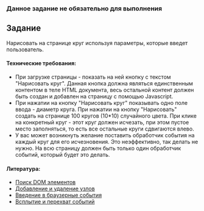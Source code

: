 ### Данное задание не обязательно для выполнения

## Задание

Нарисовать на странице круг используя параметры, которые введет пользователь.

#### Технические требования:
- При загрузке страницы - показать на ней кнопку с текстом "Нарисовать круг". Данная кнопка должна являться единственным контентом в теле HTML документа, весь остальной контент должен быть создан и добавлен на страницу с помощью Javascript.
- При нажатии на кнопку "Нарисовать круг" показывать одно поле ввода - диаметр круга. При нажатии на кнопку "Нарисовать" создать на странице 100 кругов (10*10) случайного цвета. При клике на конкретный круг - этот круг должен исчезать, при этом пустое место заполняться, то есть все остальные круги сдвигаются влево.
- У вас может возникнуть желание поставить обработчик события на каждый круг для его исчезновения. Это неэффективно, так делать не нужно. На всю страницу должен быть только один обработчик событий, который будет это делать.

#### Литература:
- [Поиск DOM элементов](https://learn.javascript.ru/searching-elements-dom)
- [Добавление и удаление узлов](https://learn.javascript.ru/modifying-document)
- [Введение в браузерные события](https://learn.javascript.ru/introduction-browser-events)
- [Всплытие и перехват событий](https://learn.javascript.ru/event-bubbling)